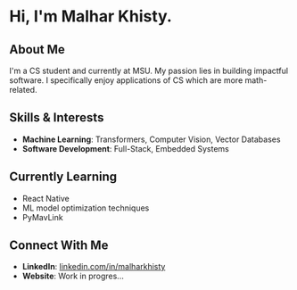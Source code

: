 # Hi, I'm Malhar Khisty.

## About Me
I'm a CS student and currently at MSU. My passion lies in building impactful software. I specifically enjoy applications of CS which are more math-related.

## Skills & Interests
- **Machine Learning**:  Transformers, Computer Vision, Vector Databases
- **Software Development**: Full-Stack, Embedded Systems


## Currently Learning
- React Native
- ML model optimization techniques
- PyMavLink

## Connect With Me
- **LinkedIn**: [linkedin.com/in/malharkhisty](https://www.linkedin.com/in/malhar-k-181552266/)
- **Website**: Work in progres...



